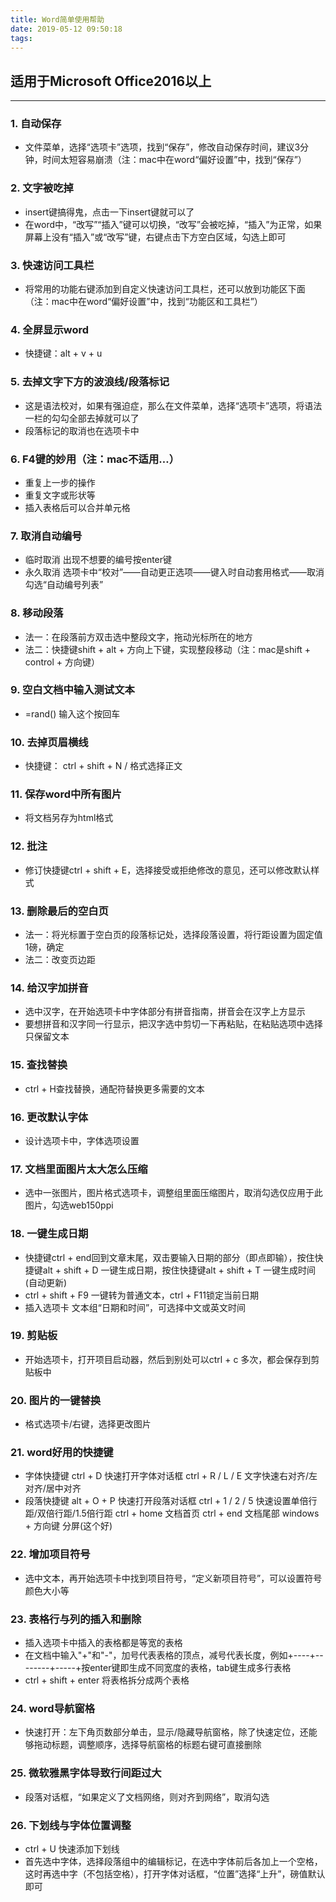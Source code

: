 ```yaml
---
title: Word简单使用帮助
date: 2019-05-12 09:50:18
tags:
---
```


## 适用于Microsoft Office2016以上

---

### 1. 自动保存
- 文件菜单，选择“选项卡”选项，找到“保存”，修改自动保存时间，建议3分钟，时间太短容易崩溃（注：mac中在word“偏好设置”中，找到“保存”）
### 2. 文字被吃掉
- insert键搞得鬼，点击一下insert键就可以了
- 在word中，“改写”“插入”键可以切换，“改写”会被吃掉，“插入”为正常，如果屏幕上没有“插入”或“改写”键，右键点击下方空白区域，勾选上即可
### 3. 快速访问工具栏
- 将常用的功能右键添加到自定义快速访问工具栏，还可以放到功能区下面（注：mac中在word“偏好设置”中，找到“功能区和工具栏”）
### 4. 全屏显示word
- 快捷键：alt + v + u
### 5. 去掉文字下方的波浪线/段落标记
- 这是语法校对，如果有强迫症，那么在文件菜单，选择“选项卡”选项，将语法一栏的勾勾全部去掉就可以了
- 段落标记的取消也在选项卡中
### 6. F4键的妙用（注：mac不适用…）
- 重复上一步的操作
- 重复文字或形状等
- 插入表格后可以合并单元格
### 7. 取消自动编号
- 临时取消 出现不想要的编号按enter键
- 永久取消 选项卡中“校对”——自动更正选项——键入时自动套用格式——取消勾选“自动编号列表”
### 8. 移动段落
- 法一：在段落前方双击选中整段文字，拖动光标所在的地方
- 法二：快捷键shift + alt + 方向上下键，实现整段移动（注：mac是shift + control + 方向键）
### 9. 空白文档中输入测试文本
- =rand() 输入这个按回车
### 10. 去掉页眉横线
- 快捷键： ctrl + shift + N / 格式选择正文
### 11. 保存word中所有图片
- 将文档另存为html格式
### 12. 批注
- 修订快捷键ctrl + shift + E，选择接受或拒绝修改的意见，还可以修改默认样式
### 13. 删除最后的空白页
- 法一：将光标置于空白页的段落标记处，选择段落设置，将行距设置为固定值1磅，确定
- 法二：改变页边距
### 14. 给汉字加拼音
- 选中汉字，在开始选项卡中字体部分有拼音指南，拼音会在汉字上方显示
- 要想拼音和汉字同一行显示，把汉字选中剪切一下再粘贴，在粘贴选项中选择只保留文本
### 15. 查找替换
- ctrl + H查找替换，通配符替换更多需要的文本
### 16. 更改默认字体
- 设计选项卡中，字体选项设置
### 17. 文档里面图片太大怎么压缩
- 选中一张图片，图片格式选项卡，调整组里面压缩图片，取消勾选仅应用于此图片，勾选web150ppi
### 18. 一键生成日期
- 快捷键ctrl + end回到文章末尾，双击要输入日期的部分（即点即输），按住快捷键alt + shift + D 一键生成日期，按住快捷键alt + shift + T 一键生成时间(自动更新)
- ctrl + shift + F9 一键转为普通文本，ctrl + F11锁定当前日期
- 插入选项卡 文本组“日期和时间”，可选择中文或英文时间
### 19. 剪贴板
- 开始选项卡，打开项目启动器，然后到别处可以ctrl + c 多次，都会保存到剪贴板中
### 20. 图片的一键替换
- 格式选项卡/右键，选择更改图片
### 21. word好用的快捷键
- 字体快捷键
 ctrl + D 快速打开字体对话框 ctrl + R / L / E 文字快速右对齐/左对齐/居中对齐
- 段落快捷键
 alt + O + P 快速打开段落对话框 ctrl + 1 / 2 / 5 快速设置单倍行距/双倍行距/1.5倍行距 
 ctrl + home 文档首页 ctrl + end 文档尾部
 windows + 方向键 分屏(这个好)
### 22. 增加项目符号
 - 选中文本，再开始选项卡中找到项目符号，“定义新项目符号”，可以设置符号颜色大小等
### 23. 表格行与列的插入和删除
 - 插入选项卡中插入的表格都是等宽的表格
 - 在文档中输入"+"和"-"，加号代表表格的顶点，减号代表长度，例如+----+--------+-----+按enter键即生成不同宽度的表格，tab键生成多行表格
 - ctrl + shift + enter 将表格拆分成两个表格
### 24. word导航窗格
 - 快速打开：左下角页数部分单击，显示/隐藏导航窗格，除了快速定位，还能够拖动标题，调整顺序，选择导航窗格的标题右键可直接删除
### 25. 微软雅黑字体导致行间距过大
 - 段落对话框，“如果定义了文档网络，则对齐到网络”，取消勾选
### 26. 下划线与字体位置调整
- ctrl + U 快速添加下划线
- 首先选中字体，选择段落组中的编辑标记，在选中字体前后各加上一个空格，这时再选中字（不包括空格），打开字体对话框，“位置”选择“上升”，磅值默认即可
